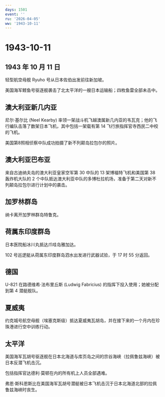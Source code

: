 ```yaml
---
days: 1501
event: ''
ru: '2026-04-05'
ww: '1943-10-11'
---
```


# 1943-10-11

## 1943 年 10 月 11 日

轻型航空母舰 Ryuho 号从日本佐伯出发前往新加坡。

美国海军鲣鱼号驱逐舰袭击了北太平洋的一艘日本运输船；四枚鱼雷全部未击中。

## 澳大利亚新几内亚

尼尔·基尔比 (Neel Kearby)
率领一架战斗机飞越澳属新几内亚的韦瓦克；他的飞行编队击落了数架日本飞机，其中包括一架载有第
14 飞行旅指挥官寺西民二中校的飞机。

美国第8照相侦察中队成功拍摄了新不列颠岛拉包尔的照片。

## 澳大利亚巴布亚

来自古迪纳夫岛的澳大利亚皇家空军第 30 中队的 13 架博福特飞机和美国第 38
轰炸机大队的 2
个中队抵达澳大利亚中队的多博杜拉机场，准备于第二天对新不列颠岛拉包尔进行计划中的袭击。

## 加罗林群岛

纳卡离开加罗林群岛特鲁克。

## 荷属东印度群岛

日本医院船冰川丸抵达爪哇岛雅加达。

102 号巡逻艇从荷属东印度群岛泗水出发进行武器试验，于 17 时 55 分返回。

## 德国

U-821 在路德维希·法布里丘斯 (Ludwig Fabricius)
的指挥下投入使用；她被分配到第 4 潜艇舰队。

## 夏威夷

约克城号航空母舰（埃塞克斯级）抵达夏威夷瓦胡岛，并在接下来的一个月内在珍珠港进行空中训练行动。

## 太平洋

美国海军瓦胡号驱逐舰在日本北海道与库页岛之间的宗谷海峡（拉佩鲁兹海峡）被日本反潜飞机击沉。

包括指挥官达德利·莫顿在内的所有机上人员全部遇难。

弗恩·斯科恩斯比在美国海军瓦胡号潜艇被日本飞机击沉于日本北海道北部的拉佩鲁兹海峡时丧生。